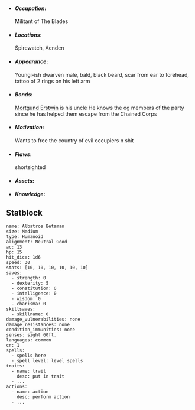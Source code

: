 

- #### *Occupation*:
  Militant of The Blades

- #### *Locations*:
  Spirewatch, Aenden

- #### *Appearance*:
  Youngi-ish dwarven male, bald, black beard, scar from ear to forehead, tattoo of 2 rings on his left arm

- #### *Bonds*:
  [Mortgund Erstwin](Mortgund%20Erstwin.md) is his uncle
  He knows the og members of the party since he has helped them escape from the Chained Corps

- #### *Motivation*:
  Wants to free the country of evil occupiers n shit
  
- #### *Flaws*:
  shortsighted
- #### *Assets*:
  
- #### *Knowledge*:


## Statblock

```statblock
name: Albatros Betaman
size: Medium
type: Humanoid
alignment: Neutral Good
ac: 13
hp: 15
hit_dice: 1d6
speed: 30
stats: [10, 10, 10, 10, 10, 10]
saves:
  - strength: 0
  - dexterity: 5
  - constitution: 0
  - intelligence: 0
  - wisdom: 0
  - charisma: 0
skillsaves:
  - skillname: 0
damage_vulnerabilities: none
damage_resistances: none
condition_immunities: none
senses: sight 60ft.
languages: common
cr: 1
spells:
  - spells here
  - spell level: level spells
traits:
  - name: trait
    desc: put in trait
  - ...
actions:
  - name: action
    desc: perform action
  - ...
```


